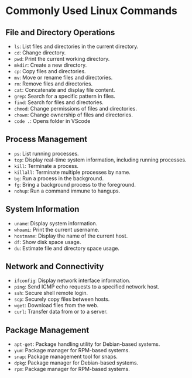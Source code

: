 # Commonly Used Linux Commands

## File and Directory Operations

- `ls`: List files and directories in the current directory.
- `cd`: Change directory.
- `pwd`: Print the current working directory.
- `mkdir`: Create a new directory.
- `cp`: Copy files and directories.
- `mv`: Move or rename files and directories.
- `rm`: Remove files and directories.
- `cat`: Concatenate and display file content.
- `grep`: Search for a specific pattern in files.
- `find`: Search for files and directories.
- `chmod`: Change permissions of files and directories.
- `chown`: Change ownership of files and directories.
- `code .`: Opens folder in VScode

## Process Management

- `ps`: List running processes.
- `top`: Display real-time system information, including running processes.
- `kill`: Terminate a process.
- `killall`: Terminate multiple processes by name.
- `bg`: Run a process in the background.
- `fg`: Bring a background process to the foreground.
- `nohup`: Run a command immune to hangups.

## System Information

- `uname`: Display system information.
- `whoami`: Print the current username.
- `hostname`: Display the name of the current host.
- `df`: Show disk space usage.
- `du`: Estimate file and directory space usage.

## Network and Connectivity

- `ifconfig`: Display network interface information.
- `ping`: Send ICMP echo requests to a specified network host.
- `ssh`: Secure shell remote login.
- `scp`: Securely copy files between hosts.
- `wget`: Download files from the web.
- `curl`: Transfer data from or to a server.

## Package Management

- `apt-get`: Package handling utility for Debian-based systems.
- `yum`: Package manager for RPM-based systems.
- `snap`: Package management tool for snaps.
- `dpkg`: Package manager for Debian-based systems.
- `rpm`: Package manager for RPM-based systems.
